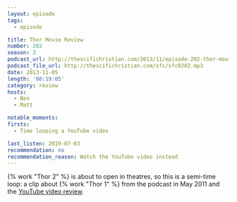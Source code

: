 ```yaml
---
layout: episode
tags:
  - episode

title: Thor Movie Review
number: 202
season: 3
podcast_url: http://thescifichristian.com/2013/11/episode-202-thor-movie-review/
podcast_file_url: http://thescifichristian.com/sfc/sfc0202.mp3
date: 2013-11-05
length: '00:19:05'
category: review
hosts:
  - Ben
  - Matt

notable_moments:
firsts:
  - Time looping a YouTube video

last_listen: 2019-07-03
recommendation: no
recommendation_reason: Watch the YouTube video instead
---
```

{% work "Thor 2" %} is about to open in theatres, so this is a semi-time loop: a clip about {% work "Thor 1" %} from the podcast in May 2011 and the <a href="https://www.youtube.com/watch?v=NBZwAGg3R2M">YouTube video review</a>.
